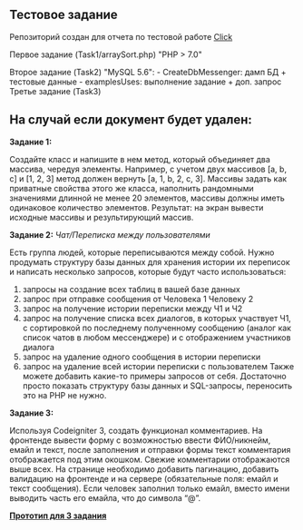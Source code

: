Тестовое задание
-------

Репозиторий создан для отчета по тестовой работе [Click](https://docs.google.com/document/d/1Q2Ojf8yuDboZyqWwWERA5nf1YQABEP5zPHHOTyBFLl4/edit)

Первое задание (Task1/arraySort.php) "PHP > 7.0"

Второе задание (Task2) "MySQL 5.6":
    - CreateDbMessenger: дамп БД + тестовые данные
    - examplesUses: выполнение задание + доп. запрос
Третье задание (Task3) 


На случай если документ будет удален:
-----

**Задание 1:**

Создайте класс и напишите в нем метод, который объединяет два массива, чередуя
элементы. Например, с учетом двух массивов [a, b, c] и [1, 2, 3] метод должен вернуть
[a, 1, b, 2, c, 3]. Массивы задать как приватные свойства этого же класса, наполнить
рандомными значениями длинной не менее 20 элементов, массивы должны иметь
одинаковое количество элементов. Результат: на экран вывести исходные массивы и
результирующий массив.

**Задание 2:**
*Чат/Переписка между пользователями*

Есть группа людей, которые переписываются между собой. Нужно продумать
структуру базы данных для хранения истории их переписок и написать несколько
запросов, которые будут часто использоваться:
1. запросы на создание всех таблиц в вашей базе данных
2. запрос при отправке сообщения от Человека 1 Человеку 2
3. запрос на получение истории переписки между Ч1 и Ч2
4. запрос на получение списка всех диалогов, в которых участвует Ч1, с
сортировкой по последнему полученному сообщению (аналог как список чатов в
любом мессенджере) и с отображением участников диалога
5. запрос на удаление одного сообщения в истории переписки
6. запрос на удаление всей истории переписки с пользователем
Также можете добавить какие-то примеры запросов от себя.
Достаточно просто показать структуру базы данных и SQL-запросы, переносить это на
PHP не нужно.

**Задание 3:**

Используя Codeigniter 3, создать функционал комментариев. На фронтенде вывести форму с возможностью ввести ФИО/никнейм, емайл и текст,
после заполнения и отправки формы текст комментария отображается под этим
окошком. Свежие комментарии отображаются выше всех. На странице необходимо
добавить пагинацию, добавить валидацию на фронтенде и на сервере (обязательные
поля: емайл и текст сообщения). Если человек заполнил только емайл, вместо имени
выводить часть его емайла, что до символа “@”.

[**Прототип для 3 задания**](https://prnt.sc/sufzku)






